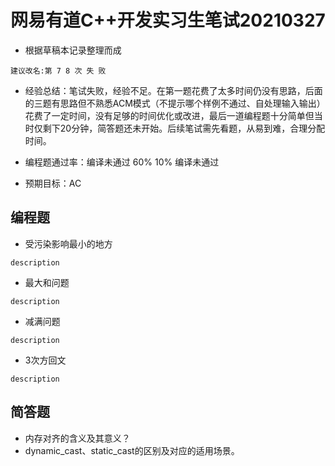 # 网易有道C++开发实习生笔试20210327
- 根据草稿本记录整理而成
```
建议改名:第 7 8 次 失 败
```
- 经验总结：笔试失败，经验不足。在第一题花费了太多时间仍没有思路，后面的三题有思路但不熟悉ACM模式（不提示哪个样例不通过、自处理输入输出）花费了一定时间，没有足够的时间优化或改进，最后一道编程题十分简单但当时仅剩下20分钟，简答题还未开始。后续笔试需先看题，从易到难，合理分配时间。

- 编程题通过率：编译未通过  60%  10%  编译未通过

- 预期目标：AC

## 编程题
- 受污染影响最小的地方

```
description
```

- 最大和问题

```
description
```

- 减满问题

```
description
```

- 3次方回文

```
description
```

## 简答题
- 内存对齐的含义及其意义？
- dynamic_cast、static_cast的区别及对应的适用场景。
